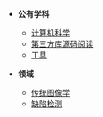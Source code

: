 <!-- /node/computerNode/computerSciences -->


* **公有学科**  
    * [计算机科学](./ComputerSci/)
    * [第三方库源码阅读](./ThirldLib/)
    * [工具](./Tool/)

* **领域**   
    * [传统图像学](./ImageScience/)
    * [缺陷检测](./DefectDetection/)
    <!-- * [SLAM](./SLAM/) -->